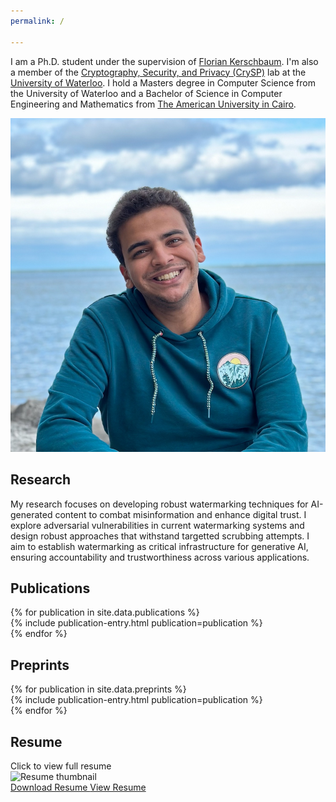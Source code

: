 ```yaml
---
permalink: /

---
```


<main>
<section class="hero-section">
  <div class="hero-content">
    <div class="hero-text">
      <p>I am a Ph.D. student under the supervision of <a href="https://cs.uwaterloo.ca/~fkerschb/" target="_blank">Florian Kerschbaum</a>. I'm also a member of the <a href="https://crysp.uwaterloo.ca" target="_blank">Cryptography, Security, and Privacy (CrySP)</a> lab at the <a href="https://uwaterloo.ca" target="_blank">University of Waterloo</a>. I hold a Masters degree in Computer Science from the University of Waterloo and a Bachelor of Science in Computer Engineering and Mathematics from <a href="https://www.aucegypt.edu" target="_blank">The American University in Cairo</a>.</p>
    </div>
    <div class="hero-profile">
      <div class="hero-avatar">
        <img src="/assets/images/bio-photo.jpeg" alt="Abdulrahman Diaa" class="bio-photo">
      </div>
    </div>
  </div>
</section>

<h2 id="research"><span class="section-header">Research</span></h2>

<section class="section-content">
  <div class="research-summary">
    <p>My research focuses on developing robust watermarking techniques for AI-generated content to combat misinformation and enhance digital trust. I explore adversarial vulnerabilities in current watermarking systems and design robust approaches that withstand targetted scrubbing attempts. I aim to establish watermarking as critical infrastructure for generative AI, ensuring accountability and trustworthiness across various applications.</p>
  </div>
</section>

<h2 id="publications"><span class="section-header">Publications</span></h2>

<section class="section-content">
  {% for publication in site.data.publications %}
    <article class="publication-wrapper">
      {% include publication-entry.html publication=publication %}
    </article>
  {% endfor %}
</section>

<h2 id="preprints"><span class="section-header">Preprints</span></h2>

<section class="section-content">
  {% for publication in site.data.preprints %}
    <article class="publication-wrapper">
      {% include publication-entry.html publication=publication %}
    </article>
  {% endfor %}
</section>

<h2 id="resume"><span class="section-header">Resume</span></h2>

<section class="section-content">
  <div class="resume-container">
    <div class="resume-card">
      <div class="resume-preview-container">
        <div class="resume-thumbnail" aria-label="Resume preview image">
          <div class="resume-overlay">
            <span class="click-to-view">Click to view full resume</span>
          </div>
          <img src="{{ site.baseurl }}/assets/images/resume-thumbnail.png" alt="Resume thumbnail" class="resume-thumbnail-img" loading="lazy">
        </div>
      </div>
      <div class="resume-actions">
        <a href="{{ site.baseurl }}/assets/resume.pdf" class="download-button" download>
          <i class="fas fa-download"></i> Download Resume
        </a>
        <a href="{{ site.baseurl }}/assets/resume.pdf" class="view-button" target="_blank">
          <i class="fas fa-eye"></i> View Resume
        </a>
      </div>
    </div>
  </div>
</section>
</main>
